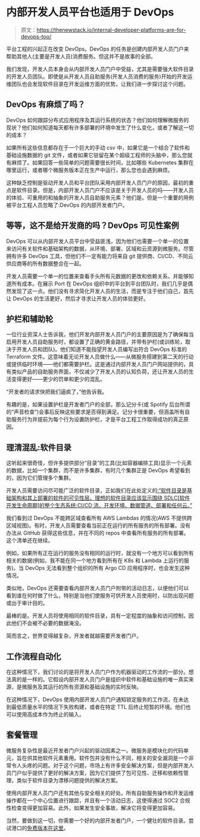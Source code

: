 # 内部开发人员平台也适用于 DevOps

> 原文：<https://thenewstack.io/internal-developer-platforms-are-for-devops-too/>

平台工程的兴起正在改变 DevOps。DevOps 的任务是创建内部开发人员门户来帮助其他人(主要是开发人员)消费服务。但这并不是故事的全部。

我们发现，开发人员本身会从内部开发人员门户中受益，尤其是需要强大软件目录的开发人员团队。即使是从开发人员自助服务(开发人员消费的服务)开始的开发运维团队也会发现软件目录在开发运维方面的优势。让我们进一步探讨这个问题。

## DevOps 有麻烦了吗？

DevOps 如何跟踪分布式应用程序及其运行系统的状态？他们如何理解微服务的现状？他们如何知道每天都有许多部署的环境中发生了什么变化，或者了解这一切的成本？

如果所有这些信息都存在于一个巨大的手动 csv 中，如果它是一个结合了软件和基础设施数据的 git 文件，或者如果它驻留在某个超级工程师的头脑中，那么您就有麻烦了。如果回答一些简单的问题需要很长时间，比如哪些 Kubernetes 集群在哪里运行，或者哪个微服务版本正在生产中运行，那么您也会遇到麻烦。

这种缺乏控制是驱动开发人员和平台团队采用内部开发人员门户的原因，最初的重点是软件目录。但是，内部开发人员门户不应该是关于开发人员的吗——开发人员的体验、可重用的和抽象的开发人员自助服务元素？他们是。但是一个重要的用例被平台工程人员忽略了:DevOps 的内部开发者门户。

## **等等，这不是给开发商的吗？DevOps 可见性案例**

DevOps 可以从内部开发人员平台中受益匪浅，因为他们也需要一个单一的位置来访问有关软件和基础架构的数据，从环境、部署、区域和云资源到微服务。尽管拥有许多 DevOps 工具，但他们不一定有能力将来自 git 提供商、CI/CD、不同云供应商等的所有数据整合在一起。

开发人员需要一个单一的位置来查看手头所有元数据的更改和依赖关系，并能够知道所有成本。在展示 Port 在 DevOps 组织中的平台到平台团队时，我们几乎是偶然发现了这一点。他们没有寻求简化开发人员的生活，而是专注于他们自己，首先让 DevOps 的生活更好，然后才寻求让开发人员的体验更好。

## **护栏和辅助轮**

一位行业资深人士告诉我，他们开发内部开发人员门户的主要原因是为了确保每当启用开发人员自助服务时，都设置了正确的黄金路径，并带有护栏(或训练轮，取决于开发人员和团队)。他们知道不能指望开发人员编写出符合 DevOps 标准的 Terraform 文件。这意味着无论开发人员做什么——从微服务搭建到第二天的行动或提供临时环境——他们都需要护栏。这是通过内部开发人员门户网站提供的，具有类似产品的自助服务界面，不仅减少了开发人员的认知负荷，还让开发人员的生活变得更好——更少的罚单和更少的混乱。

“开发者的请求快把我们逼疯了，”他告诉我。

有趣的是，如果设置护栏是开发者门户的全部，那么记分卡(或 Spotify 后台所谓的“声音检查”)会事后反映这些要求是否得到满足。记分卡很重要，但涵盖所有自助服务行为并提前为每个行为设置防护栏，才是平台工程工作取得成功的真正原因。

## **理清混乱:软件目录**

这听起来很奇怪，但许多提供部分“目录”的工具(比如容器编排工具)显示一个元素的数据，比如一个集群，而不是许多集群，有时几个集群正是 DevOps 希望看到的，因为它们管理多个集群。

开发人员需要访问尽可能广泛的软件目录，正如我们在此处定义的[:“软件目录是基础架构和其上部署的软件的可见性层。理想的软件目录应该显示围绕 SDLC[软件开发生命周期]的整个生态系统:CI/CD 流、开发环境、数据管道、部署和任何云。”](https://www.getport.io/blog/guide-to-internal-developer-portals#51-the-software-catalog)

我们看到过 DevOps 不能跨区域查看所有 AWS Lambdas 的情况(AWS 不提供跨区域视图)。有时，开发人员需要查看当前正在运行的所有服务的所有部署。没有办法从 GitHub 获得这些信息，并在不同的 repos 中查看所有服务的所有部署。这个清单还在继续。

例如，如果所有正在运行的服务没有相同的运行时，就没有一个地方可以看到所有相关的数据(例如，我不能在同一个地方看到所有在 K8s 和 Lambda 上运行的服务)。当 DevOps 无法看到整个组织的所有 Argo CD 应用程序时，也会发生这种情况。

类似地，DevOps 还需要查看内部开发人员门户附带的活动日志，以便他们可以看到谁在何时做了什么，特别是当他们使服务可供开发人员使用时，以防出现问题或出于审计目的。

最棒的是。开发人员将使用相同的软件目录，具有一定程度的抽象和访问控制，因此他们不会被不必要的数据淹没。

简而言之，世界变得越复杂，开发者就越需要开发者门户。

## **工作流程自动化**

在这种情况下，我们讨论的是将开发人员门户作为机器驱动的工作流的一部分。想法真的是一样的。它假设内部开发人员门户是组织中软件和基础设施的唯一真实来源，是微服务及其运行的所有资源和基础设施的实时反映。

在这种情况下，DevOps 使用内部开发人员门户通知锁定服务的工作流，在未达到最低质量水平的情况下失败构建，或者在特定 TTL 后终止短暂的环境。他们也可以使用高成本作为终止的输入。

## **套餐管理**

微服务复杂性是最近开发者门户兴起的驱动因素之一。微服务是模块化的代码单元，旨在供其他软件元素重用。软件包并没有什么不同，相关的安全漏洞是一个非常令人头疼的问题。对于这个问题，市场上有许多安全解决方案，但是内部开发人员门户似乎提供了更好的解决方案，因为它们提供了包可见性、迁移和依赖性管理，类似于软件目录为漂移问题提供的解决方案。

使用内部开发人员门户还有其他与安全相关的好处。所有自助服务操作和开发运维操作都在一个中心位置进行跟踪，并且有一个活动日志，这使得通过 SOC2 合规性检查变得更加容易。此外，如果发生安全事故，解决它将变得更加容易。

当然，要做到这一切，你需要一个好的内部开发者门户，一个健壮的软件目录。尝试港口的[免费版本在这里](http://getport.io)。

<svg xmlns:xlink="http://www.w3.org/1999/xlink" viewBox="0 0 68 31" version="1.1"><title>Group</title> <desc>Created with Sketch.</desc></svg>